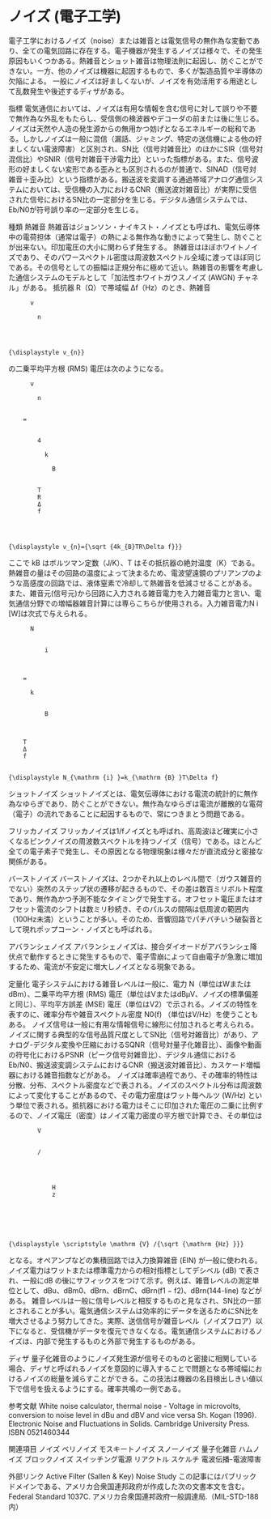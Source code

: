 # ノイズ (電子工学)

電子工学におけるノイズ（noise）または雑音とは電気信号の無作為な変動であり、全ての電気回路に存在する。電子機器が発生するノイズは様々で、その発生原因もいくつかある。熱雑音とショット雑音は物理法則に起因し、防ぐことができない。一方、他のノイズは機器に起因するもので、多くが製造品質や半導体の欠陥による。
一般にノイズは好ましくないが、ノイズを有効活用する用途として乱数発生や後述するディザがある。

指標
電気通信においては、ノイズは有用な情報を含む信号に対して誤りや不要で無作為な外乱をもたらし、受信側の検波器やデコーダの前または後に生じる。ノイズは天然や人造の発生源からの無用かつ妨げとなるエネルギーの総和である。しかしノイズは一般に混信（漏話、ジャミング、特定の送信機による他の好ましくない電波障害）と区別され、SN比（信号対雑音比）のほかにSIR（信号対混信比）やSNIR（信号対雑音干渉電力比）といった指標がある。また、信号波形の好ましくない変形である歪みとも区別されるのが普通で、SINAD（信号対雑音＋歪み比）という指標がある。搬送波を変調する通過帯域アナログ通信システムにおいては、受信機の入力におけるCNR（搬送波対雑音比）が実際に受信された信号におけるSN比の一定部分を生じる。デジタル通信システムでは、Eb/N0が符号誤り率の一定部分を生じる。

種類
熱雑音
熱雑音はジョンソン・ナイキスト・ノイズとも呼ばれ、電気伝導体中の電荷担体（通常は電子）の熱による無作為な動きによって発生し、防ぐことが出来ない。印加電圧の大小に関わらず発生する。
熱雑音はほぼホワイトノイズであり、そのパワースペクトル密度は周波数スペクトル全域に渡ってほぼ同じである。その信号としての振幅は正規分布に極めて近い。熱雑音の影響を考慮した通信システムのモデルとして「加法性ホワイトガウスノイズ (AWGN) チャネル」がある。
抵抗器 R（Ω）で帯域幅 Δf（Hz）のとき、熱雑音 
  
    
      
        
          v
          
            n
          
        
      
    
    {\displaystyle v_{n}}
  
 の二乗平均平方根 (RMS) 電圧は次のようになる。

  
    
      
        
          v
          
            n
          
        
        =
        
          
            4
            
              k
              
                B
              
            
            T
            R
            Δ
            f
          
        
      
    
    {\displaystyle v_{n}={\sqrt {4k_{B}TR\Delta f}}}
  

ここで kB はボルツマン定数（J/K）、T はその抵抗器の絶対温度（K）である。
熱雑音の量はその回路の温度によって決まるため、電波望遠鏡のプリアンプのような高感度の回路では、液体窒素で冷却して熱雑音を低減させることがある。
また、雑音元(信号元)から回路に入力される雑音電力を入力雑音電力と言い、電気通信分野での増幅器雑音計算には専らこちらが使用される。入力雑音電力N i [W]は次式で与えられる。

  
    
      
        
          N
          
            
              i
            
          
        
        =
        
          k
          
            
              B
            
          
        
        T
        Δ
        f
      
    
    {\displaystyle N_{\mathrm {i} }=k_{\mathrm {B} }T\Delta f}

ショットノイズ
ショットノイズとは、電気伝導体における電流の統計的に無作為なゆらぎであり、防ぐことができない。無作為なゆらぎは電流が離散的な電荷（電子）の流れであることに起因するもので、常につきまとう問題である。

フリッカノイズ
フリッカノイズは1/fノイズとも呼ばれ、高周波ほど確実に小さくなるピンクノイズの周波数スペクトルを持つノイズ（信号）である。ほとんど全ての電子素子で発生し、その原因となる物理現象は様々だが直流成分と密接な関係がある。

バーストノイズ
バーストノイズは、2つかそれ以上のレベル間で（ガウス雑音的でない）突然のステップ状の遷移が起きるもので、その差は数百ミリボルト程度であり、無作為かつ予測不能なタイミングで発生する。オフセット電圧またはオフセット電流のシフトは数ミリ秒続き、そのパルスの間隔は低周波の範囲内（100Hz未満）ということが多い。そのため、音響回路でパチパチいう破裂音として現れポップコーン・ノイズとも呼ばれる。

アバランシェノイズ
アバランシェノイズは、接合ダイオードがアバランシェ降伏点で動作するときに発生するもので、電子雪崩によって自由電子が急激に増加するため、電流が不安定に増大しノイズとなる現象である。

定量化
電子システムにおける雑音レベルは一般に、電力 N（単位はWまたはdBm）、二乗平均平方根 (RMS) 電圧（単位はVまたはdBμV、ノイズの標準偏差と同じ）、平均平方誤差 (MSE) 電圧（単位はV2）で示される。ノイズの特性を表すのに、確率分布や雑音スペクトル密度 N0(f) （単位はV/Hz）を使うこともある。
ノイズ信号は一般に有用な情報信号に線形に付加されると考えられる。ノイズに関する典型的な信号品質尺度としてSN比（信号対雑音比）があり、アナログ-デジタル変換や圧縮におけるSQNR（信号対量子化雑音比）、画像や動画の符号化におけるPSNR（ピーク信号対雑音比）、デジタル通信におけるEb/N0、搬送波変調システムにおけるCNR（搬送波対雑音比）、カスケード増幅器における雑音指数などがある。
ノイズは確率過程であり、その確率的特性は分散、分布、スペクトル密度などで表される。ノイズのスペクトル分布は周波数によって変化することがあるので、その電力密度はワット毎ヘルツ (W/Hz) という単位で表される。抵抗器における電力はそこに印加された電圧の二乗に比例するので、ノイズ電圧（密度）はノイズ電力密度の平方根で計算でき、その単位は 
  
    
      
        
          
            V
          
          
            /
          
          
            
              
                H
                z
              
            
          
        
      
    
    {\displaystyle \scriptstyle \mathrm {V} /{\sqrt {\mathrm {Hz} }}}
  
 となる。オペアンプなどの集積回路では入力換算雑音 (EIN) が一般に使われる。
ノイズ電力はワットまたは標準電力からの相対指標としてデシベル (dB) で表され、一般にdB の後にサフィックスをつけて示す。例えば、雑音レベルの測定単位として、dBu、dBm0、dBrn、dBrnC、dBrn(f1 − f2)、dBrn(144-line) などがある。
雑音レベルは一般に信号レベルと相反するものと見なされ、SN比の一部とされることが多い。電気通信システムは効率的にデータを送るためにSN比を増大させるよう努力してきた。実際、送信信号が雑音レベル（ノイズフロア）以下になると、受信機がデータを復元できなくなる。電気通信システムにおけるノイズは、内部で発生するものと外部で発生するものがある。

ディザ
量子化雑音のようにノイズ発生源が信号そのものと密接に相関している場合、ディザと呼ばれるノイズを意図的に導入することで問題となる帯域幅におけるノイズの総量を減らすことができる。この技法は機器の名目検出しきい値以下で信号を扱えるようにする。確率共鳴の一例である。

参考文献
White noise calculator, thermal noise - Voltage in microvolts, conversion to noise level in dBu and dBV and vice versa
Sh. Kogan (1996). Electronic Noise and Fluctuations in Solids. Cambridge University Press. ISBN 0521460344

関連項目
ノイズ
ベリノイズ
モスキートノイズ
スノーノイズ
量子化雑音
ハムノイズ
ブロックノイズ
スイッチング電源
リアクトル
スケルチ
電波伝播-電波障害

外部リンク
Active Filter (Sallen & Key) Noise Study
 この記事にはパブリックドメインである、アメリカ合衆国連邦政府が作成した次の文書本文を含む。Federal Standard 1037C. アメリカ合衆国連邦政府一般調達局.（MIL-STD-188内）
